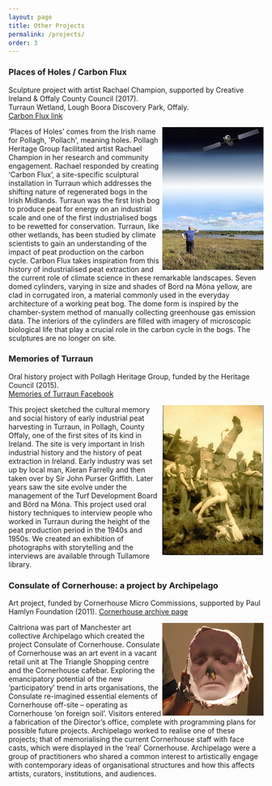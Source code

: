 ```yaml
---
layout: page
title: Other Projects
permalink: /projects/
order: 3
---
```


### Places of Holes / Carbon Flux
Sculpture project with artist Rachael Champion, supported by Creative Ireland & Offaly County Council (2017). <br>
Turraun Wetland, Lough Boora Discovery Park, Offaly. <br> 
[Carbon Flux link](https://rachaelchampion.com/carbon-flux)


<img align="right" src="/image/bogcultures.jpg" title="Bog Cultures event image, credit Rachael Champion"/>
‘Places of Holes’ comes from the Irish name for Pollagh, 'Pollach', meaning holes. Pollagh Heritage Group facilitated artist Rachael Champion in her research and community engagement. Rachael responded by creating ‘Carbon Flux’, a site-specific sculptural installation in Turraun which addresses the shifting nature of regenerated bogs in the Irish Midlands. Turraun was the first Irish bog to produce peat for energy on an industrial scale and one of the first industrialised bogs to be rewetted for conservation. Turraun, like other wetlands, has been studied by climate scientists to gain an understanding of the impact of peat production on the carbon cycle. Carbon Flux takes inspiration from this history of industrialised peat extraction and the current role of climate science in these remarkable landscapes. Seven domed cylinders, varying in size and shades of Bord na Móna yellow, are clad in corrugated iron, a material commonly used in the everyday architecture of a working peat bog. The dome form is inspired by the chamber-system method of manually collecting greenhouse gas emission data. The interiors of the cylinders are filled with imagery of microscopic biological life that play a crucial role in the carbon cycle in the bogs. The sculptures are no longer on site. 


### Memories of Turraun 
Oral history project with Pollagh Heritage Group, funded by the Heritage Council (2015).<br> [Memories of Turraun Facebook](https://www.facebook.com/turraun/)

<img align="right" src="/image/Turraun.jpg" title="Circus performers in Turraun, 1940s"/>
This project sketched the cultural memory and social history of early industrial peat harvesting in Turraun, in Pollagh, County Offaly, one of the first sites of its kind in Ireland. The site is very important in Irish industrial history and the history of peat extraction in Ireland. Early industry was set up by local man, Kieran Farrelly and then taken over by Sir John Purser Griffith. Later years saw the site evolve under the management of the Turf Development Board and Bórd na Móna.  This project used oral history techniques to interview people who worked in Turraun during the height of the peat production period in the 1940s and 1950s. We created an exhibition of photographs with storytelling and the interviews are available through Tullamore library.




### Consulate of Cornerhouse: a project by Archipelago 
Art project, funded by Cornerhouse Micro Commissions, supported by Paul Hamlyn Foundation (2011).
[Cornerhouse archive page](https://homemcr.org/exhibition/consulate-of-cornerhouse-a-project-by-archipelago/)

<img align="right" src="/image/archipelago.jpg"/>
Caitriona was part of Manchester art collective Archipelago which created the project Consulate of Cornerhouse. Consulate of Cornerhouse was an art event in a vacant retail unit at The Triangle Shopping centre and the Cornerhouse cafebar. Exploring the emancipatory potential of the new ‘participatory’ trend in arts organisations, the Consulate re-imagined essential elements of Cornerhouse off-site – operating as Cornerhouse ‘on foreign soil’. Visitors entered a fabrication of the Director’s office, complete with programming plans for possible future projects. Archipelago worked to realise one of these projects; that of memorialising the current Cornerhouse staff with face casts, which were displayed in the ‘real’ Cornerhouse. Archipelago were a group of practitioners who shared a common interest to artistically engage with contemporary ideas of organisational structures and how this affects artists, curators, institutions, and audiences.

 